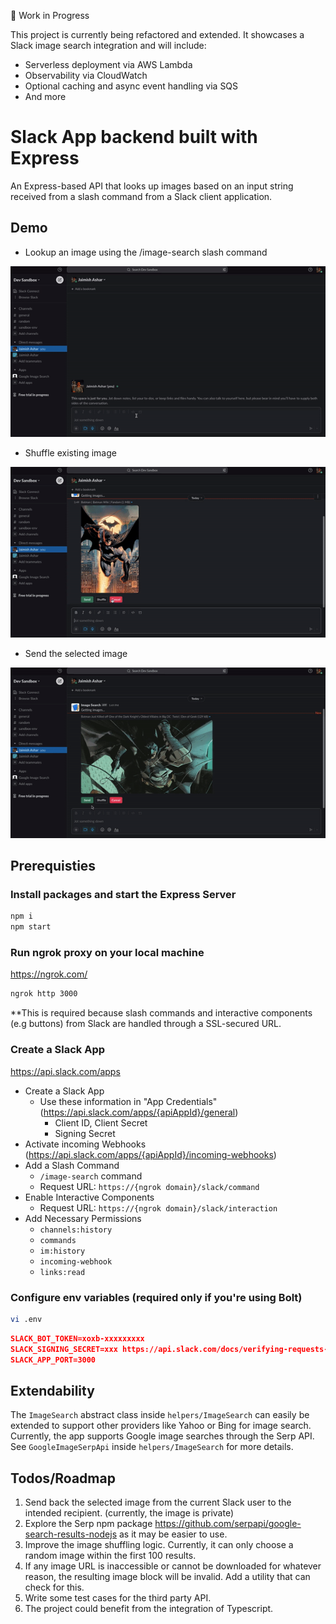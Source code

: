 🚧 Work in Progress

This project is currently being refactored and extended. It showcases a Slack image search integration and will include:

- Serverless deployment via AWS Lambda
- Observability via CloudWatch
- Optional caching and async event handling via SQS
- And more

# Slack App backend built with Express

An Express-based API that looks up images based on an input string received from a slash command from a Slack client application.

## Demo 

- Lookup an image using the /image-search slash command

![](slash-command.gif)


- Shuffle existing image

![](shuffle.gif)


- Send the selected image

![](send.gif)


## Prerequisties

### Install packages and start the Express Server

```bash
npm i
npm start
```

### Run ngrok proxy on your local machine

https://ngrok.com/

```bash
ngrok http 3000
```
**This is required because slash commands and interactive components (e.g buttons) from Slack are handled through a SSL-secured URL.


### Create a Slack App

https://api.slack.com/apps

- Create a Slack App
  - Use these information in "App Credentials" (https://api.slack.com/apps/{apiAppId}/general)
    - Client ID, Client Secret
    - Signing Secret
- Activate incoming Webhooks (https://api.slack.com/apps/{apiAppId}/incoming-webhooks)
- Add a Slash Command
  - `/image-search` command
  - Request URL: `https://{ngrok domain}/slack/command`
- Enable Interactive Components
  - Request URL: `https://{ngrok domain}/slack/interaction`
- Add Necessary Permissions
  - `channels:history`
  - `commands`
  - `im:history`
  - `incoming-webhook`
  - `links:read`

### Configure env variables (required only if you're using Bolt)

```bash
vi .env
```

```json
SLACK_BOT_TOKEN=xoxb-xxxxxxxxx
SLACK_SIGNING_SECRET=xxx https://api.slack.com/docs/verifying-requests-from-slack
SLACK_APP_PORT=3000
```

## Extendability

The ```ImageSearch``` abstract class inside ```helpers/ImageSearch``` can easily be extended to support other providers like Yahoo or Bing for image search. Currently, the app supports Google image searches through the Serp API. See ```GoogleImageSerpApi``` inside ```helpers/ImageSearch``` for more details.

## Todos/Roadmap

1. Send back the selected image from the current Slack user to the intended recipient. (currently, the image is private)
2. Explore the Serp npm package https://github.com/serpapi/google-search-results-nodejs as it may be easier to use. 
3. Improve the image shuffling logic. Currently, it can only choose a random image within the first 100 results. 
4. If any image URL is inaccessible or cannot be downloaded for whatever reason, the resulting image block will be invalid. Add a utility that can check for this. 
5. Write some test cases for the third party API.
6. The project could benefit from the integration of Typescript. 



